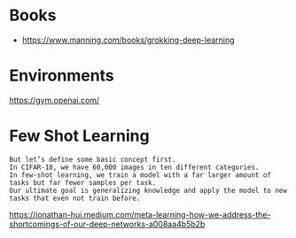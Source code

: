 
# Books

  * https://www.manning.com/books/grokking-deep-learning

# Environments

https://gym.openai.com/


# Few Shot Learning

```
But let’s define some basic concept first. 
In CIFAR-10, we have 60,000 images in ten different categories. 
In few-shot learning, we train a model with a far larger amount of tasks but far fewer samples per task. 
Our ultimate goal is generalizing knowledge and apply the model to new tasks that even not train before.
```

https://jonathan-hui.medium.com/meta-learning-how-we-address-the-shortcomings-of-our-deep-networks-a008aa4b5b2b